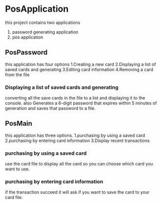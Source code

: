 # PosApplication

this project contains two applications
1. password generating application
2. pos application
## PosPassword
this application has four options
1.Creating a new card
2.Displaying a list of saved cards and generating
3.Editing card information
4.Removing a card from the file
### Displaying a list of saved cards and generating
converting all the save cards in the file to a list and displaying it to the console.
also Generates a 6-digit password that expires within 5 minutes of generation and saves that password to a file.
## PosMain
this application has three options.
1.purchasing by using a saved card
2.purchasing by entering card information
3.Display recent transactions

### purchasing by using a saved card
use the card file to display all the card so you can choose which card you want to use.
### purchasing by entering card information
if the transaction succeed it will ask if you want to save the card to your card file.
